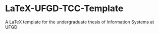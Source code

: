 # LaTeX-UFGD-TCC-Template
A LaTeX template for the undergraduate thesis of Information Systems at UFGD
